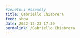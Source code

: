 ```yaml
---
#zenetöri #személy
title: Gabriello Chiabrera
feed: show
date: 2022-12-23 17:30
permalink: /Gabriello Chiabrera
---
```

